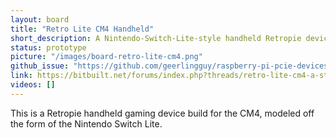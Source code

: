 ```yaml
---
layout: board
title: "Retro Lite CM4 Handheld"
short_description: A Nintendo-Switch-Lite-style handheld Retropie device built around the CM4.
status: prototype
picture: "/images/board-retro-lite-cm4.png"
github_issue: "https://github.com/geerlingguy/raspberry-pi-pcie-devices/issues/194"
link: https://bitbuilt.net/forums/index.php?threads/retro-lite-cm4-a-stonededge-and-dmcke5-collaboration.3934/
videos: []
---
```

This is a Retropie handheld gaming device build for the CM4, modeled off the form of the Nintendo Switch Lite.
